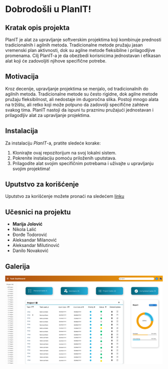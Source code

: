 # Dobrodošli u PlanIT!

## Kratak opis projekta

PlanIT je alat za upravljanje softverskim projektima koji kombinuje prednosti tradicionalnih i agilnih metoda. Tradicionalne metode pružaju jasan vremenski plan aktivnosti, dok su agilne metode fleksibilne i prilagodljive promenama. Cilj PlanIT-a je da obezbedi korisnicima jednostavan i efikasan alat koji će zadovoljiti njihove specifične potrebe.

## Motivacija

Kroz decenije, upravljanje projektima se menjalo, od tradicionalnih do agilnih metoda. Tradicionalne metode su često rigidne, dok agilne metode pružaju fleksibilnost, ali nedostaje im dugoročna slika. Postoji mnogo alata na tržištu, ali retko koji može potpuno da zadovolji specifične zahteve svakog tima. PlanIT nastoji da ispuni tu prazninu pružajući jednostavan i prilagodljiv alat za upravljanje projektima.

## Instalacija

Za instalaciju *PlanIT*-a, pratite sledeće korake:

1. Klonirajte ovaj repozitorijum na svoj lokalni sistem.
2. Pokrenite instalaciju pomoću priloženih uputstava.
3. Prilagodite alat svojim specifičnim potrebama i uživajte u upravljanju svojim projektima!

## Uputstvo za korišćenje

Uputstvo za korišćenje možete pronaći na sledećem [linku](https://github.com/djrdj/PlanIt/blob/main/docs/Uputstvo_PlanIT.pdf)


## Učesnici na projektu

- **Marija Jolović**
- Nikola Lalić
- Đorđe Todorović
- Aleksandar Milanović
- Aleksandar Milutinović
- Danilo Novaković

## Galerija

![Gantogram](docs/proposal_designs/Current/TaskDashboard.svg)
